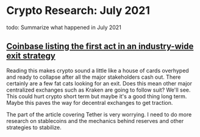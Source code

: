 # Crypto Research: July 2021
todo: Summarize what happened in July 2021


## [Coinbase listing the first act in an industry-wide exit strategy](https://coingeek.com/coinbase-listing-the-first-act-in-an-industry-wide-exit-strategy/)
Reading this makes crypto sound a little like a house of cards overhyped and ready to collapse after all the major stakeholders cash out. 
There certainly are a few fat cats looking for an exit. Does this mean other major centralized exchanges such as Kraken are going to follow suit? We'll see. 
This could hurt crypto short term but maybe it's a good thing long term. Maybe this paves the way for decentral exchanges to get traction.

The part of the article covering Tether is very worrying. I need to do more research on stablecoins and the mechanics behind reserves and other strategies to stabilize.
